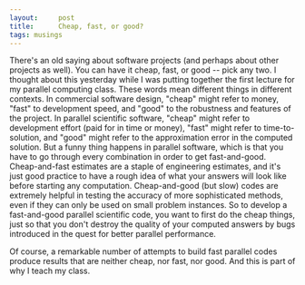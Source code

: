 ```yaml
---
layout:     post
title:      Cheap, fast, or good?
tags: musings
---
```


There's an old saying about software projects (and perhaps about
other projects as well).  You can have it cheap, fast, or good --
pick any two.  I thought about this yesterday while I was putting
together the first lecture for my parallel computing class.  These
words mean different things in different contexts.  In commercial
software design, "cheap" might refer to money, "fast" to development speed,
and "good" to the robustness and features of the project.  In parallel
scientific software, "cheap" might refer to development effort (paid for in
time or money), "fast" might refer to time-to-solution, and "good" might refer
to the approximation error in the computed solution.  But a funny thing happens
in parallel software, which is that you have to go through every combination
in order to get fast-and-good.  Cheap-and-fast estimates are a staple of
engineering estimates, and it's just good practice to have a rough idea of
what your answers will look like before starting any computation.
Cheap-and-good (but slow) codes are extremely helpful in testing the accuracy
of more sophisticated methods, even if they can only be used on small problem
instances.  So to develop a fast-and-good parallel scientific code, you want 
to first do the cheap things, just so that you don't destroy the quality of
your computed answers by bugs introduced in the quest for better parallel
performance.

Of course, a remarkable number of attempts to build fast parallel codes
produce results that are neither cheap, nor fast, nor good.  And this is 
part of why I teach my class.

